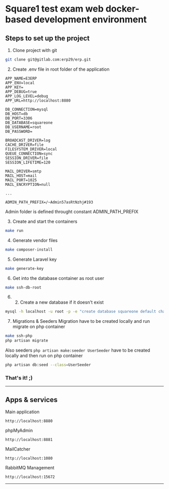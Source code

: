 # Square1 test exam web docker-based development environment

## **Steps to set up the project**

1. Clone project with git

```bash
git clone git@gitlab.com:erp29/erp.git
```

2. Create .env file in root folder of the application

```
APP_NAME=E3ERP
APP_ENV=local
APP_KEY=
APP_DEBUG=true
APP_LOG_LEVEL=debug
APP_URL=http://localhost:8880

DB_CONNECTION=mysql
DB_HOST=db
DB_PORT=3306
DB_DATABASE=squareone
DB_USERNAME=root
DB_PASSWORD=

BROADCAST_DRIVER=log
CACHE_DRIVER=file
FILESYSTEM_DRIVER=local
QUEUE_CONNECTION=sync
SESSION_DRIVER=file
SESSION_LIFETIME=120

MAIL_DRIVER=smtp
MAIL_HOST=mail
MAIL_PORT=1025
MAIL_ENCRYPTION=null

...

ADMIN_PATH_PREFIX=/~Admin57asRtNzhj#193
```
Admin folder is defined throught constant ADMIN_PATH_PREFIX

3. Create and start the containers
```bash
make run
```

4. Generate vendor files
```bash
make composer-install
```

5. Generate Laravel key
```bash
make generate-key
```

6. Get into the database container as root user
```bash
make ssh-db-root
```

6. 2. Create a new database if it doesn't exist
```bash
mysql -h localhost -u root -p -e "create database squareone default character set utf8 collate utf8_unicode_ci;"
```

7. Migrations & Seeders
Migration have to be created locally and run migrate on php container
```bash
make ssh-php
php artisan migrate
```
Also seeders `php artisan make:seeder UserSeeder` have to be created locally and then run on php container
```bash
php artisan db:seed --class=UserSeeder
```

### That's it! ;)

---

## **Apps & services**

Main application

```
http://localhost:8880
```

phpMyAdmin

```
http://localhost:8881
```

MailCatcher

```
http://localhost:1080
```

RabbitMQ Management

```
http://localhost:15672
```

---
